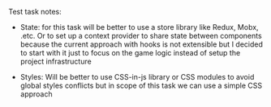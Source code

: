 Test task notes:

- State: for this task will be better to use a store library like Redux, Mobx, .etc. Or to set up a context provider to share state between
  components because the current approach with hooks is not extensible but I decided to start with it just to focus on the game logic instead
  of setup the project infrastructure

- Styles: Will be better to use CSS-in-js library or CSS modules to avoid global styles conflicts but in scope of this task we can use a simple CSS approach
